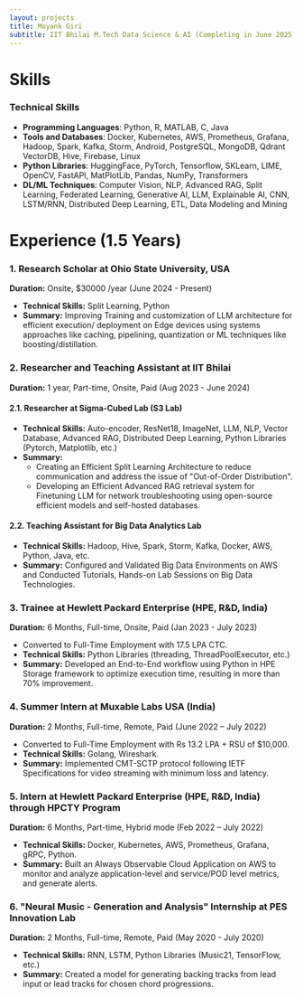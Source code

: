 ```yaml
---
layout: projects
title: Moyank Giri
subtitle: IIT Bhilai M.Tech Data Science & AI (Completing in June 2025) , BTech in CSE from PES with a Specialization in "Machine Intelligence and Data Science"
---
```

# Skills
### Technical Skills
* **Programming Languages**: Python, R, MATLAB, C, Java
* **Tools and Databases**: Docker, Kubernetes, AWS, Prometheus, Grafana, Hadoop, Spark, Kafka, Storm, Android, PostgreSQL, MongoDB, Qdrant VectorDB, Hive, Firebase, Linux
* **Python Libraries**: HuggingFace, PyTorch, Tensorflow, SKLearn, LIME, OpenCV, FastAPI,
MatPlotLib, Pandas, NumPy, Transformers
* **DL/ML Techniques**: Computer Vision, NLP, Advanced RAG, Split Learning, Federated Learning, Generative AI, LLM, Explainable AI, CNN, LSTM/RNN, Distributed Deep Learning, ETL, Data Modeling and Mining

# Experience (1.5 Years)

### 1. Research Scholar at Ohio State University, USA
**Duration:** Onsite, $30000 /year (June 2024 - Present)
- **Technical Skills:** Split Learning, Python
- **Summary:** Improving Training and customization of LLM architecture for efficient execution/ deployment on Edge devices using systems approaches like caching, pipelining, quantization or ML techniques like boosting/distillation.

### 2. Researcher and Teaching Assistant at IIT Bhilai
**Duration:** 1 year, Part-time, Onsite, Paid (Aug 2023 - June 2024)

#### 2.1. Researcher at Sigma-Cubed Lab (S3 Lab)
- **Technical Skills:** Auto-encoder, ResNet18, ImageNet, LLM, NLP, Vector Database, Advanced RAG, Distributed Deep Learning, Python Libraries (Pytorch, Matplotlib, etc.)
- **Summary:** 
  - Creating an Efficient Split Learning Architecture to reduce communication and address the issue of "Out-of-Order Distribution".
  - Developing an Efficient Advanced RAG retrieval system for Finetuning LLM for network troubleshooting using open-source efficient models and self-hosted databases.

#### 2.2. Teaching Assistant for Big Data Analytics Lab
- **Technical Skills:** Hadoop, Hive, Spark, Storm, Kafka, Docker, AWS, Python, Java, etc.
- **Summary:** Configured and Validated Big Data Environments on AWS and Conducted Tutorials, Hands-on Lab Sessions on Big Data Technologies.

### 3. Trainee at Hewlett Packard Enterprise (HPE, R&D, India)
**Duration:** 6 Months, Full-time, Onsite, Paid (Jan 2023 - July 2023)
- Converted to Full-Time Employment with 17.5 LPA CTC.
- **Technical Skills:** Python Libraries (threading, ThreadPoolExecutor, etc.)
- **Summary:** Developed an End-to-End workflow using Python in HPE Storage framework to optimize execution time, resulting in more than 70% improvement.

### 4. Summer Intern at Muxable Labs USA (India)
**Duration:** 2 Months, Full-time, Remote, Paid (June 2022 – July 2022)
- Converted to Full-Time Employment with Rs 13.2 LPA + RSU of $10,000.
- **Technical Skills:** Golang, Wireshark.
- **Summary:** Implemented CMT-SCTP protocol following IETF Specifications for video streaming with minimum loss and latency.

### 5. Intern at Hewlett Packard Enterprise (HPE, R&D, India) through HPCTY Program
**Duration:** 6 Months, Part-time, Hybrid mode (Feb 2022 – July 2022)
- **Technical Skills:** Docker, Kubernetes, AWS, Prometheus, Grafana, gRPC, Python.
- **Summary:** Built an Always Observable Cloud Application on AWS to monitor and analyze application-level and service/POD level metrics, and generate alerts.

### 6. "Neural Music - Generation and Analysis" Internship at PES Innovation Lab
**Duration:** 2 Months, Full-time, Remote, Paid (May 2020 - July 2020)
- **Technical Skills:** RNN, LSTM, Python Libraries (Music21, TensorFlow, etc.)
- **Summary:** Created a model for generating backing tracks from lead input or lead tracks for chosen chord progressions.
